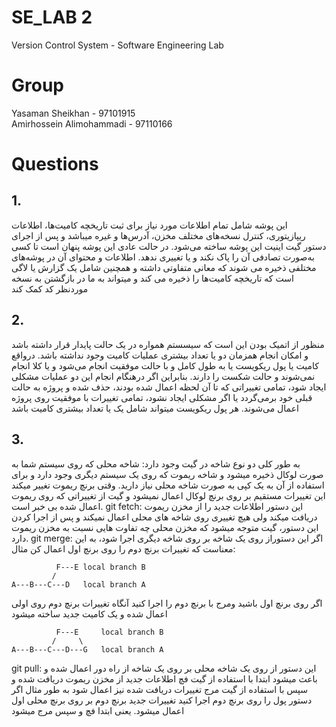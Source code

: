 # SE_LAB 2
Version Control System - Software Engineering Lab

# Group
Yasaman Sheikhan - 97101915\
Amirhossein Alimohammadi  - 97110166

# Questions
## 1.

این پوشه شامل تمام اطلاعات مورد نیاز برای ثبت تاریخچه کامیت‌ها، اطلاعات ریپازیتوری، کنترل نسخه‌های مختلف مخزن، آدرس‌ها و غیره میباشد و پس از اجرای  دستور گیت اینیت این پوشه ساخته می‌شود. در حالت عادی این پوشه پنهان است تا کسی به‌صورت تصادفی آن را پاک نکند و یا تغییری ندهد. اطلاعات و محتوای آن در پوشه‌های مختلفی ذخیره می شوند که معانی متفاوتی داشته و همچنین شامل یک گزارش یا لاگی است که تاریخچه کامیت‌ها را ذخیره می کند و میتواند به ما در بازگشتن به نسخه موردنظر کد کمک کند
## 2.
منظور از اتمیک بودن این است که سیسستم همواره در یک حالت پایدار قرار داشته باشد و امکان انجام همزمان دو یا تعداد بیشتری عملیات کامیت وجود نداشته باشد. درواقع کامیت یا پول ریکویست یا به طول کامل و با حالت موفقیت انجام می‌شود و یا کلا انجام نمی‌شوند و حالت شکست را دارند. بنابراین اگر درهنگام انجام این دو عملیات مشکلی ایجاد شود، تمامی تغییراتی که تا آن لحظه اعمال شده بودند، حذف شده و پروژه به حالت قبلی خود برمی‌گردد یا اگر مشکلی ایجاد نشود، تمامی تغییرات با موفقیت روی پروژه اعمال می‌شوند. هر پول ریکویست میتواند شامل یک یا تعداد بیشتری کامیت باشد
## 3.
به طور کلی دو نوع شاخه در گیت وجود دارد:
شاخه محلی که روی سیستم شما به صورت لوکال ذخیره میشود و شاخه ریموت که روی یک سیستم دیگری وجود دارد و برای استفاده از آن به یک کپی به صورت شاخه محلی نیاز دارید. وقتی برنچ ریموت تغییر میکند این تغییرات مستقیم بر روی برنچ لوکال اعمال نمیشود و گیت از تغییراتی که روی ریموت اعمال شده بی خبر است.
 git fetch:
این دستور اطلاعات جدید را از مخزن ریموت دریافت میکند ولی هیچ تغییری روی شاخه های محلی اعمال نمیکند
 و پس از اجرا کردن این دستور، گیت متوجه میشود که مخزن محلی چه تفاوت هایی نسبت به مخزن ریموت دارد.
 git merge:
اگر این دستوراز روی یک شاخه بر روی شاخه دیگری اجرا شود، به این معناست که تغییرات برنچ دوم را روی برنچ اول اعمال کن
مثال:

              F---E local branch B
             /
    A---B---C---D   local branch A
اگر روی برنچ اول باشید ومرج با برنچ دوم را اجرا کنید آنگاه تغییرات برنچ دوم روی اولی اعمال شده و یک کامیت جدید ساخته میشود


              F---E     local branch B
             /     \
    A---B---C---D---G   local branch A

 git pull:
این دستور از روی یک شاخه محلی بر روی یک شاخه از راه دور اعمال شده و باعث میشود ابتدا با استفاده از گیت فچ اطلاعات جدید از مخزن ریموت دریافت شده و سپس با استفاده از گیت مرج تغییرات دریافت شده نیز اعمال شود
به طور مثال اگر دستور پول را روی برنچ  دوم اجرا کنید تغییرات جدید برنچ دوم بر روی برنچ محلی اول اعمال میشود. یعنی ابتدا فچ و سپس مرج میشود
